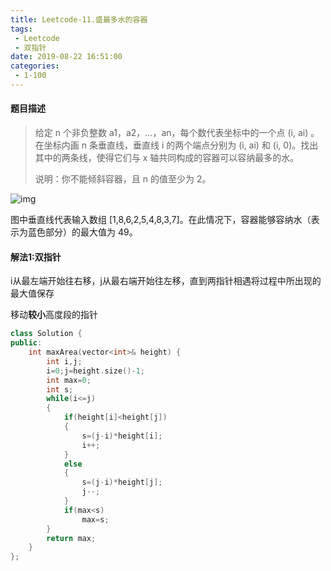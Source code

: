 ```yaml
---
title: Leetcode-11.盛最多水的容器
tags:
 - Leetcode
 - 双指针
date: 2019-08-22 16:51:00
categories:
 - 1-100
---
```




#### 题目描述

> 给定 n 个非负整数 a1，a2，...，an，每个数代表坐标中的一个点 (i, ai) 。在坐标内画 n 条垂直线，垂直线 i 的两个端点分别为 (i, ai) 和 (i, 0)。找出其中的两条线，使得它们与 x 轴共同构成的容器可以容纳最多的水。
>
> 说明：你不能倾斜容器，且 n 的值至少为 2。
>

<!--more-->

![img](/../img/question_11.jpg)

图中垂直线代表输入数组 [1,8,6,2,5,4,8,3,7]。在此情况下，容器能够容纳水（表示为蓝色部分）的最大值为 49。



#### 解法1:双指针

i从最左端开始往右移，j从最右端开始往左移，直到两指针相遇将过程中所出现的最大值保存



移动**较小**高度段的指针

```c++
class Solution {
public:
    int maxArea(vector<int>& height) {
        int i,j;
        i=0;j=height.size()-1;
        int max=0;
        int s;
        while(i<=j)
        {
            if(height[i]<height[j])
            {
                s=(j-i)*height[i];
                i++;
            }
            else 
            {
                s=(j-i)*height[j];
                j--;
            }
            if(max<s)
                max=s;
        }
        return max;
    }
};
```

